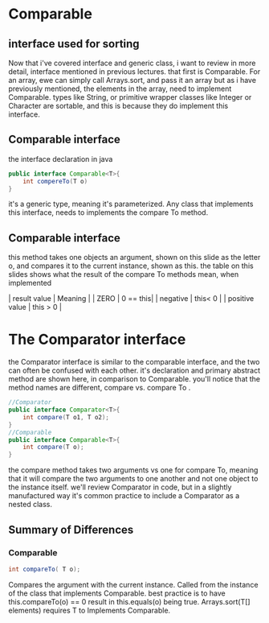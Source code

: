 # Comparable 

## interface used for sorting 

Now that i've covered interface and generic class, i want to review in more detail, interface mentioned in previous lectures. that first is Comparable. 
For an array, ewe can simply call Arrays.sort, and pass it an array but as i have previously mentioned, the elements in the array, need to implement Comparable. types like String, or primitive wrapper classes like Integer or Character are sortable, and this is because they do implement this interface.

## Comparable interface

the interface declaration in java

```java
public interface Comparable<T>{
    int compereTo(T o)
}
```

it's a generic type, meaning it's parameterized. Any class that implements this interface, needs to implements the compare To method.

## Comparable  interface

this method takes one objects an argument, shown on this slide as the letter o, and compares it to the current instance, shown as this. the table on this slides shows what the result of the compare To methods mean, when implemented 

| result value   | Meaning  |
| ZERO           | 0 == this| 
| negative       | this< 0  | 
| positive value | this > 0 |

# The Comparator interface
the Comparator interface is similar to the comparable interface, and the two can often be confused with each other. it's declaration and primary abstract method are shown here, in comparison to Comparable. you'll notice that the method names are different, compare vs. compare To .

```java
//Comparator
public interface Comparator<T>{
    int compare(T o1, T o2);
}
//Comparable
public interface Comparable<T>{
    int compare(T o);
}
```
the compare method takes two arguments vs one for compare To, meaning that it will compare the two arguments to one another and not one object to the instance itself. we'll review Comparator in code, but in a slightly manufactured way it's common practice to include a Comparator as a nested class.

## Summary of Differences

### Comparable 

```java
int compareTo( T o);
```
Compares the argument with the current instance. Called from the instance of the class that implements Comparable. best practice is to have this.compareTo(o) == 0 result in this.equals(o) being true. Arrays.sort(T[] elements) requires T to Implements Comparable.

